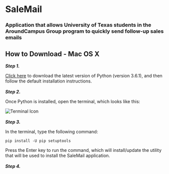 # SaleMail
### Application that allows University of Texas students in the AroundCampus Group program to quickly send follow-up sales emails


## How to Download - Mac OS X

___Step 1.___ 

[Click here](https://www.python.org/ftp/python/3.6.1/python-3.6.1-macosx10.6.pkg) to download the latest version of Python (version 3.6.1), and then follow the default installation instructions.
<br></br>
___Step 2.___ 

Once Python is installed, open the terminal, which looks like this: 

![Terminal Icon](http://media.idownloadblog.com/wp-content/uploads/2015/01/Terminal-icon-Yosemite-220x220.png)
<br></br>
___Step 3.___ 

In the terminal, type the following command:
```
pip install -U pip setuptools
```
Press the Enter key to run the command, which will install/update the utility that will be used to install the SaleMail application.
<br></br>
___Step 4.___
